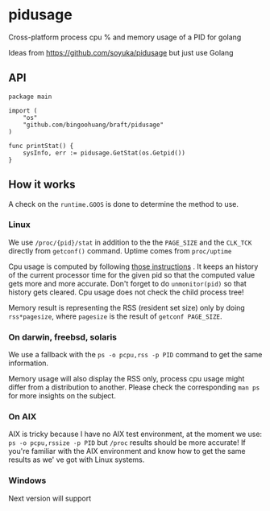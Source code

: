 # pidusage

Cross-platform process cpu % and memory usage of a PID for golang

Ideas from https://github.com/soyuka/pidusage but just use Golang

## API

```golang
package main

import (
	"os"
	"github.com/bingoohuang/braft/pidusage"
)

func printStat() {
	sysInfo, err := pidusage.GetStat(os.Getpid())
}
```

## How it works

A check on the `runtime.GOOS` is done to determine the method to use.

### Linux

We use `/proc/{pid}/stat` in addition to the the `PAGE_SIZE` and the `CLK_TCK` directly from `getconf()` command. Uptime
comes from `proc/uptime`

Cpu usage is computed by
following [those instructions](http://stackoverflow.com/questions/16726779/how-do-i-get-the-total-cpu-usage-of-an-application-from-proc-pid-stat/16736599#16736599)
. It keeps an history of the current processor time for the given pid so that the computed value gets more and more
accurate. Don't forget to do `unmonitor(pid)` so that history gets cleared. Cpu usage does not check the child process
tree!

Memory result is representing the RSS (resident set size) only by doing `rss*pagesize`, where `pagesize` is the result
of `getconf PAGE_SIZE`.

### On darwin, freebsd, solaris

We use a fallback with the `ps -o pcpu,rss -p PID` command to get the same information.

Memory usage will also display the RSS only, process cpu usage might differ from a distribution to another. Please check
the corresponding `man ps` for more insights on the subject.

### On AIX

AIX is tricky because I have no AIX test environment, at the moment we use: `ps -o pcpu,rssize -p PID` but `/proc`
results should be more accurate! If you're familiar with the AIX environment and know how to get the same results as we'
ve got with Linux systems.

### Windows

Next version will support
